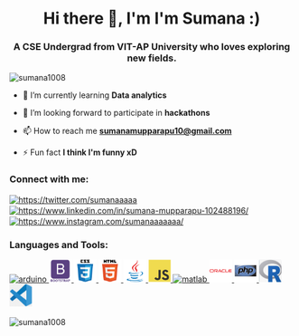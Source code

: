 <h1 align="center">Hi there 👋, I'm I'm Sumana :)</h1>
<h3 align="center">A CSE Undergrad from VIT-AP University who loves exploring new fields.</h3>

<p align="left"> <img src="https://komarev.com/ghpvc/?username=sumana1008&label=Profile%20views&color=0e75b6&style=flat" alt="sumana1008" /> </p>

- 🌱 I’m currently learning **Data analytics**

- 🤝 I’m looking forward to participate in **hackathons**

- 📫 How to reach me **sumanamupparapu10@gmail.com**

- ⚡ Fun fact **I think I'm funny xD**

<h3 align="left">Connect with me:</h3>
<p align="left">
<a href="https://twitter.com/https://twitter.com/sumanaaaaa" target="blank"><img align="center" src="https://raw.githubusercontent.com/rahuldkjain/github-profile-readme-generator/master/src/images/icons/Social/twitter.svg" alt="https://twitter.com/sumanaaaaa" height="30" width="40" /></a>
<a href="https://linkedin.com/in/https://www.linkedin.com/in/sumana-mupparapu-102488196/" target="blank"><img align="center" src="https://raw.githubusercontent.com/rahuldkjain/github-profile-readme-generator/master/src/images/icons/Social/linked-in-alt.svg" alt="https://www.linkedin.com/in/sumana-mupparapu-102488196/" height="30" width="40" /></a>
<a href="https://instagram.com/https://www.instagram.com/sumanaaaaaaa/" target="blank"><img align="center" src="https://raw.githubusercontent.com/rahuldkjain/github-profile-readme-generator/master/src/images/icons/Social/instagram.svg" alt="https://www.instagram.com/sumanaaaaaaa/" height="30" width="40" /></a>
</p>

<h3 align="left">Languages and Tools:</h3>
<p align="left"> <a href="https://www.arduino.cc/" target="_blank"> <img src="https://cdn.worldvectorlogo.com/logos/arduino-1.svg" alt="arduino" width="40" height="40"/> </a> <a href="https://getbootstrap.com" target="_blank"> <img src="https://raw.githubusercontent.com/devicons/devicon/master/icons/bootstrap/bootstrap-plain-wordmark.svg" alt="bootstrap" width="40" height="40"/> </a> <a href="https://www.w3schools.com/css/" target="_blank"> <img src="https://raw.githubusercontent.com/devicons/devicon/master/icons/css3/css3-original-wordmark.svg" alt="css3" width="40" height="40"/> </a> <a href="https://www.w3.org/html/" target="_blank"> <img src="https://raw.githubusercontent.com/devicons/devicon/master/icons/html5/html5-original-wordmark.svg" alt="html5" width="40" height="40"/> </a> <a href="https://www.java.com" target="_blank"> <img src="https://raw.githubusercontent.com/devicons/devicon/master/icons/java/java-original.svg" alt="java" width="40" height="40"/> </a> <a href="https://developer.mozilla.org/en-US/docs/Web/JavaScript" target="_blank"> <img src="https://raw.githubusercontent.com/devicons/devicon/master/icons/javascript/javascript-original.svg" alt="javascript" width="40" height="40"/> </a> <a href="https://www.mathworks.com/" target="_blank"> <img src="https://upload.wikimedia.org/wikipedia/commons/2/21/Matlab_Logo.png" alt="matlab" width="40" height="40"/> </a> <a href="https://www.oracle.com/" target="_blank"> <img src="https://raw.githubusercontent.com/devicons/devicon/master/icons/oracle/oracle-original.svg" alt="oracle" width="40" height="40"/> </a> <a href="https://www.php.net" target="_blank"> <img src="https://raw.githubusercontent.com/devicons/devicon/master/icons/php/php-original.svg" alt="php" width="40" height="40"/> </a> <a href="https://www.rstudio.com/" target="_blank"> <img src="https://raw.githubusercontent.com/SimranAnand1/SimranAnand1/main/r.PNG" alt="Rstudio" width="40" height="40"/> </a> <a href="https://code.visualstudio.com/" target="_blank"> <img src="https://raw.githubusercontent.com/SimranAnand1/SimranAnand1/main/Vscode.PNG" alt="Visual Studio Code" width="40" height="40"/> </a> </p>

<p><img align="center" src="https://github-readme-streak-stats.herokuapp.com/?user=sumana1008&" alt="sumana1008" /></p>
